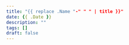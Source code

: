 ```yaml
---
title: "{{ replace .Name "-" " " | title }}"
date: {{ .Date }}
description: ""
tags: []
draft: false
---
```



